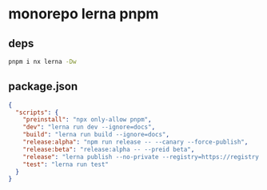 # monorepo lerna pnpm

## deps

```bash
pnpm i nx lerna -Dw
```

## package.json

```json
{
  "scripts": {
    "preinstall": "npx only-allow pnpm",
    "dev": "lerna run dev --ignore=docs",
    "build": "lerna run build --ignore=docs",
    "release:alpha": "npm run release -- --canary --force-publish",
    "release:beta": "release:alpha -- --preid beta",
    "release": "lerna publish --no-private --registry=https://registry.npmjs.org/",
    "test": "lerna run test"
  }
}
```

